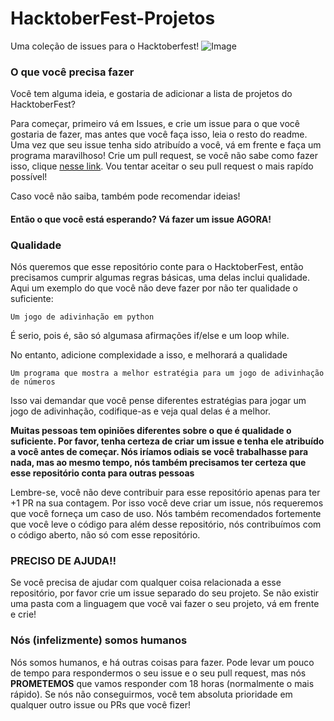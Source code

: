# HacktoberFest-Projetos
Uma coleção de issues para o Hacktoberfest!
![Image](https://embed-fastly.wistia.com/deliveries/49bd387c40e2c5aada92abdf973bc46d.webp?image_crop_resized=960x540)
### O que você precisa fazer
Você tem alguma ideia, e gostaria de adicionar a lista de projetos do HacktoberFest?

Para começar, primeiro vá em Issues, e crie um issue para o que você gostaria de fazer, mas antes que você faça isso, leia o resto do readme. Uma vez que seu issue tenha sido atribuído a você, vá em frente e faça um programa maravilhoso! Crie um pull request, se você não sabe como fazer isso, clique [nesse link](https://www.freecodecamp.org/news/how-to-make-your-first-pull-request-on-github-3/).
Vou tentar aceitar o seu pull request o mais rapído possível!

Caso você não saiba, também pode recomendar ideias!
#### Então o que você está esperando? Vá fazer um issue **AGORA**!
### Qualidade
Nós queremos que esse repositório conte para o HacktoberFest, então precisamos cumprir algumas regras básicas, uma delas inclui qualidade. Aqui um exemplo do que você não deve fazer por não ter qualidade o suficiente:
```
Um jogo de adivinhação em python
```
É serio, pois é, são só algumasa afirmações if/else e um loop while.

No entanto, adicione complexidade a isso, e melhorará a qualidade
```
Um programa que mostra a melhor estratégia para um jogo de adivinhação de números
```
Isso vai demandar que você pense diferentes estratégias para jogar um jogo de adivinhação, codifique-as e veja qual delas é a melhor.

**Muitas pessoas tem opiniões diferentes sobre o que é qualidade o suficiente. Por favor, tenha certeza de criar um issue e tenha ele atribuído a você antes de começar. Nós iríamos odiais se você trabalhasse para nada, mas ao mesmo tempo, nós também precisamos ter certeza que esse repositório conta para outras pessoas**

Lembre-se, você não deve contribuir para esse repositório apenas para ter +1 PR na sua contagem. Por isso você deve criar um issue, nós requeremos que você forneça um caso de uso. Nós também recomendados fortemente que você leve o código para além desse repositório, nós contribuímos com o código aberto, não só com esse repositório.

### PRECISO DE AJUDA!!

Se você precisa de ajudar com qualquer coisa relacionada a esse repositório, por favor crie um issue separado do seu projeto. Se não existir uma pasta com a linguagem que você vai fazer o seu projeto, vá em frente e crie!

### Nós (infelizmente) somos humanos
Nós somos humanos, e há outras coisas para fazer. Pode levar um pouco de tempo para respondermos o seu issue e o seu pull request, mas nós **PROMETEMOS** que vamos responder com 18 horas (normalmente o mais rápido). Se nós não conseguirmos, você tem absoluta prioridade em qualquer outro issue ou PRs que você fizer!

 
